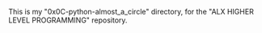 This is my "0x0C-python-almost_a_circle" directory, for the "ALX HIGHER LEVEL PROGRAMMING" repository.
